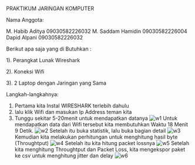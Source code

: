 PRAKTIKUM JARINGAN KOMPUTER

Nama Anggota:

M. Habib Aditya 09030582226032
M. Saddam Hamidin 09030582226004
Dapid Alpani 09030582226032

Berikut apa saja yang di Butuhkan :

1). Perangkat Lunak Wireshark

2). Koneksi Wifi

3). 2 Laptop dengan Jaringan yang Sama

Langkah-langkahnya:

1. Pertama kita Instal WIRESHARK terlebih dahulu
2. lalu klik Wifi dan masukan Ip Address teman kita
3. Tunggu sekitar 5-20menit untuk mendapatkan datanya
![w1](https://github.com/Habib160205/wireshark/assets/150981755/a06b9d1d-0b7a-4ff5-bcbe-9a5a8df5aa6b)
Untuk mendapatkan data dari Wifi tersebut kita membutuhkan Waktu 18 Menit 9 Detik.
![w2](https://github.com/Habib160205/wireshark/assets/150981755/17e9cc66-adbc-4d1a-8738-e6d15ee930d2)
Setelah itu buka statistik, lalu buka bagian detail
![w3](https://github.com/Habib160205/wireshark/assets/150981755/5722f817-168d-4ff8-8a28-e79da9475f00)
Kemudian kita melakukan perhitungan untuk menghitung hasil byte (Throughtput)
![w4](https://github.com/Habib160205/wireshark/assets/150981755/e9421aa5-a9bc-4a6b-a8dc-38f8df3ae0be)
Setelah itu kita hitung packet lossnya
![w5](https://github.com/Habib160205/wireshark/assets/150981755/3922478c-c7fc-4d5f-8038-18dd1d5a8b96)
Setelah kita menghitung Throughtput dan Packet Loss, kita mengekspor paket ke csv untuk menghitung jitter dan delay
![w6](https://github.com/Habib160205/wireshark/assets/150981755/f29d059a-8958-407f-8943-d412ba4600c4)
